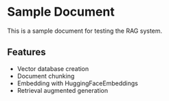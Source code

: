 # Sample Document

This is a sample document for testing the RAG system.

## Features

- Vector database creation
- Document chunking
- Embedding with HuggingFaceEmbeddings
- Retrieval augmented generation
